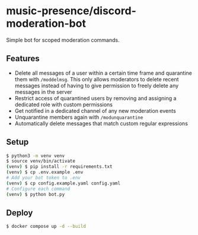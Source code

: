# music-presence/discord-moderation-bot

Simple bot for scoped moderation commands.

## Features

- Delete all messages of a user within a certain time frame and quarantine them with `/moddelmsg`. This only allows moderators to delete recent messages instead of having to give permission to freely delete any messages in the server
- Restrict access of quarantined users by removing and assigning a dedicated role with custom permissions
- Get notified in a dedicated channel of any new moderation events
- Unquarantine members again with `/modunquarantine`
- Automatically delete messages that match custom regular expressions

## Setup

```sh
$ python3 -m venv venv
$ source venv/bin/activate
(venv) $ pip install -r requirements.txt
(venv) $ cp .env.example .env
# Add your bot token to .env
(venv) $ cp config.example.yaml config.yaml
# Configure each command
(venv) $ python bot.py
```

## Deploy

```sh
$ docker compose up -d --build
```
